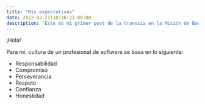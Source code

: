 ```yaml
---
title: "Mis expectativas"
date: 2022-02-21T18:16:21-06:00
description: 'Este es mi primer post de la travesía en la Misión de Backend con Node JS de Launch X.'
---
```


¡Hola!

Para mi, cultura de un profesional de software se basa en lo siguiente: 

- Responsabilidad
- Compromiso
- Perseverancia 
- Respeto
- Confianza
- Honestidad
